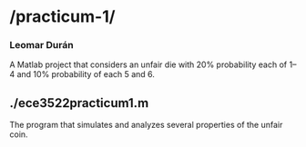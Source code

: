 # /practicum-1/
### Leomar Durán

A Matlab project that considers an unfair die with 20% probability
each of 1&ndash;4 and 10% probability of each 5 and 6.

## ./ece3522practicum1.m

The program that simulates and analyzes several properties of the
unfair coin.
